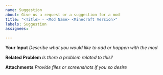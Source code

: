 ```yaml
---
name: Suggestion
about: Give us a request or a suggestion for a mod
title: "<Title> - <Mod Name> <Minecraft Version>"
labels: Suggestion
assignees: ''

---
```


**Your Input**
*Describe what you would like to add or happen with the mod*

**Related Problem**
*Is there a problem related to this?*

**Attachments**
*Provide files or screenshots if you so desire*

